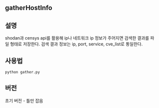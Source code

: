 ## gatherHostInfo

## 설명
shodan과 censys api를 활용해 ip나 네트워크 ip 정보가 주어지면 검색한 결과를 파일 형태로 저장한다.
검색 결과 정보는 ip, port, service, cve_list로 통일한다.

## 사용법
```
python gather.py
```
## 버전
초기 버전 - 틀만 잡음
